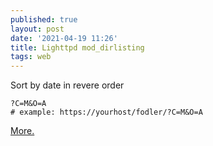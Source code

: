 ```yaml
---
published: true
layout: post
date: '2021-04-19 11:26'
title: Lighttpd mod_dirlisting
tags: web 
---
```

Sort by date in revere order

    ?C=M&O=A
    # example: https://yourhost/fodler/?C=M&O=A

[More.](https://redmine.lighttpd.net/projects/1/wiki/Docs_ModDirlisting)
